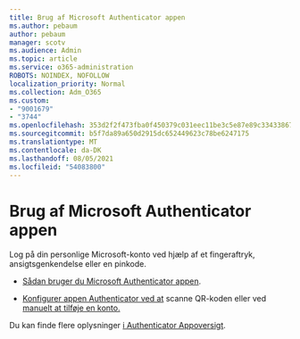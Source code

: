 ```yaml
---
title: Brug af Microsoft Authenticator appen
ms.author: pebaum
author: pebaum
manager: scotv
ms.audience: Admin
ms.topic: article
ms.service: o365-administration
ROBOTS: NOINDEX, NOFOLLOW
localization_priority: Normal
ms.collection: Adm_O365
ms.custom:
- "9001679"
- "3744"
ms.openlocfilehash: 353d2f2f473fba0f450379c031eec11be3c5e87e89c33433867818c22090be79
ms.sourcegitcommit: b5f7da89a650d2915dc652449623c78be6247175
ms.translationtype: MT
ms.contentlocale: da-DK
ms.lasthandoff: 08/05/2021
ms.locfileid: "54083800"
---
```

# <a name="using-the-microsoft-authenticator-app"></a>Brug af Microsoft Authenticator appen

Log på din personlige Microsoft-konto ved hjælp af et fingeraftryk, ansigtsgenkendelse eller en pinkode.

- [Sådan bruger du Microsoft Authenticator appen](https://support.microsoft.com/help/4026727/microsoft-account-how-to-use-the-microsoft-authenticator-app). 

- [Konfigurer appen Authenticator ved at](https://docs.microsoft.com/azure/active-directory/user-help/security-info-setup-auth-app) scanne QR-koden eller ved [manuelt at tilføje en konto.](https://docs.microsoft.com/azure/active-directory/user-help/user-help-auth-app-add-account-manual)  

Du kan finde flere oplysninger [i Authenticator Appoversigt](https://docs.microsoft.com/azure/active-directory/user-help/user-help-auth-app-overview).
